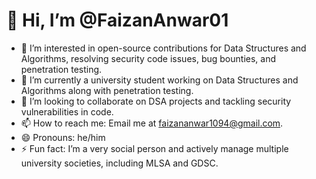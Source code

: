 # 👋 Hi, I’m @FaizanAnwar01  

- 👀 I’m interested in open-source contributions for Data Structures and Algorithms, resolving security code issues, bug bounties, and penetration testing.  
- 🌱 I’m currently a university student working on Data Structures and Algorithms along with penetration testing.  
- 💞️ I’m looking to collaborate on DSA projects and tackling security vulnerabilities in code.  
- 📫 How to reach me: Email me at faizananwar1094@gmail.com.  
- 😄 Pronouns: he/him  
- ⚡ Fun fact: I’m a very social person and actively manage multiple university societies, including MLSA and GDSC.  

<!---
FaizanAnwar01/FaizanAnwar01 is a ✨ special ✨ repository because its `README.md` (this file) appears on your GitHub profile.
You can click the Preview link to take a look at your changes.
--->
